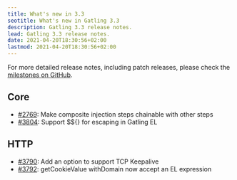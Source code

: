 ```yaml
---
title: What's new in 3.3
seotitle: What's new in Gatling 3.3
description: Gatling 3.3 release notes.
lead: Gatling 3.3 release notes.
date: 2021-04-20T18:30:56+02:00
lastmod: 2021-04-20T18:30:56+02:00
---
```


For more detailed release notes, including patch releases, please check the [milestones on GitHub](https://github.com/gatling/gatling/milestones?state=closed).

## Core

* [#2769](https://github.com/gatling/gatling/issues/2769): Make composite injection steps chainable with other steps
* [#3804](https://github.com/gatling/gatling/issues/3804): Support $${} for escaping in Gatling EL

## HTTP

* [#3790](https://github.com/gatling/gatling/issues/3790): Add an option to support TCP Keepalive
* [#3792](https://github.com/gatling/gatling/issues/3792): getCookieValue withDomain now accept an EL expression
